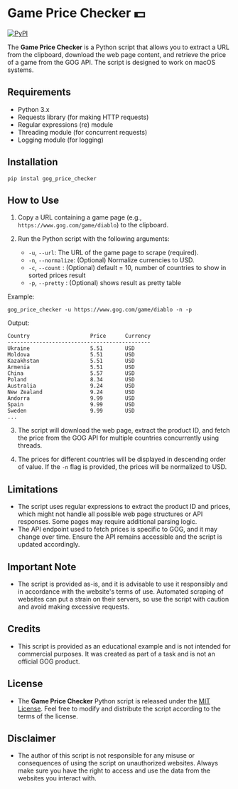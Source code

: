 # Game Price Checker 💵
[![PyPI](https://img.shields.io/pypi/v/gog-price-checker)](https://pypi.org/project/gog-price-checker/)

The **Game Price Checker** is a Python script that allows you to extract a URL from the clipboard, download the web page content, and retrieve the price of a game from the GOG API. The script is designed to work on macOS systems.

## Requirements

- Python 3.x
- Requests library (for making HTTP requests)
- Regular expressions (re) module
- Threading module (for concurrent requests)
- Logging module (for logging)

## Installation
```
pip instal gog_price_checker
```

## How to Use

1. Copy a URL containing a game page (e.g., `https://www.gog.com/game/diablo`) to the clipboard.

2. Run the Python script with the following arguments:

    - `-u`, `--url`: The URL of the game page to scrape (required).
    - `-n`, `--normalize`: (Optional) Normalize currencies to USD.
    - `-c`, `--count` : (Optional) default = 10, number of countries to show in sorted prices result
    - `-p`, `--pretty` : (Optional) shows result as pretty table

Example:
```
gog_price_checker -u https://www.gog.com/game/diablo -n -p
```
Output:
```
Country                   Price      Currency
---------------------------------------------
Ukraine                   5.51       USD
Moldova                   5.51       USD
Kazakhstan                5.51       USD
Armenia                   5.51       USD
China                     5.57       USD
Poland                    8.34       USD
Australia                 9.24       USD
New Zealand               9.24       USD
Andorra                   9.99       USD
Spain                     9.99       USD
Sweden                    9.99       USD
...
```

3. The script will download the web page, extract the product ID, and fetch the price from the GOG API for multiple countries concurrently using threads.

4. The prices for different countries will be displayed in descending order of value. If the `-n` flag is provided, the prices will be normalized to USD.

## Limitations

- The script uses regular expressions to extract the product ID and prices, which might not handle all possible web page structures or API responses. Some pages may require additional parsing logic.
- The API endpoint used to fetch prices is specific to GOG, and it may change over time. Ensure the API remains accessible and the script is updated accordingly.

## Important Note

- The script is provided as-is, and it is advisable to use it responsibly and in accordance with the website's terms of use. Automated scraping of websites can put a strain on their servers, so use the script with caution and avoid making excessive requests.

## Credits

- This script is provided as an educational example and is not intended for commercial purposes. It was created as part of a task and is not an official GOG product.

## License

- The **Game Price Checker** Python script is released under the [MIT License](LICENSE). Feel free to modify and distribute the script according to the terms of the license.

## Disclaimer

- The author of this script is not responsible for any misuse or consequences of using the script on unauthorized websites. Always make sure you have the right to access and use the data from the websites you interact with.
